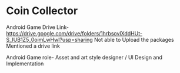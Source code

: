 # Coin Collector
 Android Game
 Drive Link- https://drive.google.com/drive/folders/1hrbsovIXddHUt-S_IUB1Z5_0oimLwHwI?usp=sharing
 Not able to Upload the packages Mentioned a drive link
 
 Android Game role- Asset and art style designer / UI Design and Implementation
